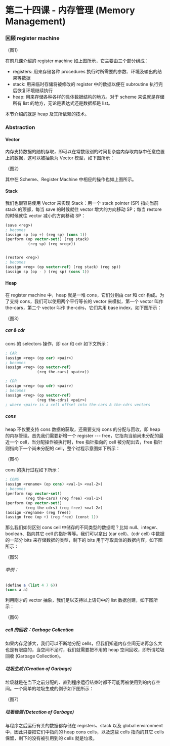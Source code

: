 # 第二十四课 - 内存管理 \(Memory Management\)

### 回顾 register machine

（图1）

在前几课介绍的 register machine 如上图所示，它主要由三个部分组成：

* registers: 用来存储各种 procedures 执行时所需要的参数、环境及输出的结果等数据
* stack: 用来临时存储将被修改的 register 中的数据以便在 subroutine 执行完后恢复环境继续执行
* heap: 用来存储各种各样的具体数据结构的地方。对于 scheme 来说就是存储所有 list 的地方，无论是表达式还是数据都是 list。

本节介绍的就是 heap 及其所依赖的技术。

### Abstraction

#### Vector

内存支持数据的随机存取，即可以在常数级别的时间复杂度内存取内存中任意位置上的数据，这可以被抽象为 Vector 模型，如下图所示：

（图2）

其中在 Scheme、Register Machine 中相应的操作也如上图所示。

#### Stack

我们也很容易使用 Vector 来实现 Stack：用一个 stack pointer \(SP\) 指向当前 stack 的顶部，每当 save 的时候就往 vector 增大的方向移动 SP；每当 restore 的时候就往 vector 减小的方向移动 SP：

```scheme
(save <reg>)
; becomes
(assign sp (op +) (reg sp) (cons 1))
(perform (op vector-set!) (reg stack)
          (reg sp) (reg <reg>))


(restore <reg>)
; becomes
(assign <reg> (op vector-ref) (reg stack) (reg sp))
(assign sp (op - ) (reg sp) (cons 1))
```

#### Heap

在 register machine 中，heap 就是一堆 cons，它们分别由 car 和 cdr 构成。为了支持 cons，我们可以使用两个平行等长的 vector 来模拟，第一个 vector 叫作 the-cars，第二个 vector 叫作 the-cdrs，它们共用 base index，如下图所示：

（图3）

##### car & cdr

cons 的 selectors 操作，即 car 和 cdr 如下文所示：

```scheme
; CAR
(assign <reg> (op car) <pair>)
; becomes
(assign <reg> (op vector-ref)
              (reg the-cars) <pair>))

; CDR
(assign <reg> (op cdr) <pair>)
; becomes
(assign <reg> (op vector-ref)
              (reg the-cdrs) <pair>)
; where <pair> is a cell offset into the-cars & the-cdrs vectors
```

##### cons

heap 不仅要支持 cons 数据的获取，还需要支持 cons 的分配与回收，即 heap 的内存管理。首先我们需要新增一个 register --- free，它指向当前尚未分配的最近一个 cell，当分配操作被执行时，free 指针指向的 cell 被分配出去，free 指针则指向下一个尚未分配的 cell，整个过程示意图如下所示：

（图4）

cons 的执行过程如下所示：

```scheme
; CONS
(assign <rename> (op cons) <val-1> <val-2>)
; becomes
(perform (op vector-set!)
         (reg the-cars) (reg free) <val-1>)
(perform (op vector-set!)
         (reg the-cdrs) (reg free) <val-2>)
(assign <regname> (reg free))
(assign free (op +) (reg free) (const 1))
```

那么我们如何区别 cons cell 中储存的不同类型的数据呢？比如 null、integer、boolean、指向其它 cell 的指针等等。我们可以拿出 \(car cell\)、\(cdr cell\) 中数据的一部分 bits 来存储数据的类型，剩下的 bits 用于存取具体的数据内容，如下图所示：

（图5）

###### 举例：

```scheme
(define a (list 4 7 6))
(cons a a)
```

利用刚才的 vector 抽象，我们足以支持以上语句中的 list 数据创建，如下图所示：

（图6）

##### cell 的回收：Garbage Collection

如果内存足够大，我们可以不断地分配 cells，但我们知道内存空间无论再怎么大也是有限度的，当空间不足时，我们就需要把不用的 heap 空间回收，即所谓垃圾回收 \(Garbage Collection\)。

##### 垃圾生成 \(Creation of Garbage\)

垃圾就是在当下之前分配的、直到程序运行结束时都不可能再被使用到的内存空间。一个简单的垃圾生成的例子如下图所示：

（图7）

##### 垃圾检测 \(Detection of Garbage\)

与程序之后运行有关的数据都存储在 registers、stack 以及 global environment 中，因此只要把它们中指向的 heap cons cells，以及这些 cells 指向的其它 cells 保留，剩下的没有被引用到的 cells 就是垃圾。



